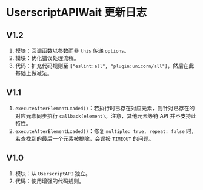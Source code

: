 # UserscriptAPIWait 更新日志

## V1.2

1. 模块：回调函数以参数而非 `this` 传递 `options`。
2. 模块：优化错误处理流程。
3. 代码：扩充代码规则至 `["eslint:all", "plugin:unicorn/all"]`，然后在此基础上做减法。

## V1.1

1. `executeAfterElementLoaded()`：若执行时已存在对应元素，则针对已存在的对应元素同步执行 `callback(element)`。注意，其他元素等待 API 并不支持此特性。
2. `executeAfterElementLoaded()`：修复 `multiple: true, repeat: false` 时，若查找到的最后一个元素被排除，会误报 `TIMEOUT` 的问题。

## V1.0

1. 模块：从 `UserscriptAPI` 独立。
2. 代码：使用增强的代码规则。
